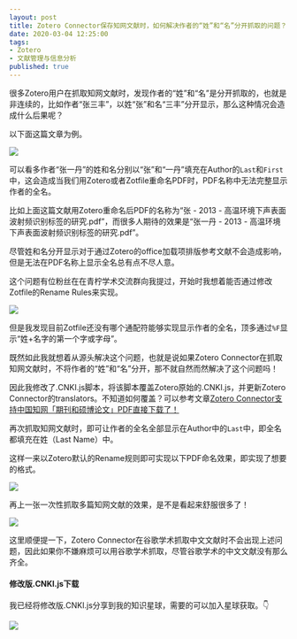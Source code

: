 ```yaml
---
layout: post
title: Zotero Connector保存知网文献时，如何解决作者的“姓”和“名”分开抓取的问题？
date: 2020-03-04 12:25:00
tags: 
- Zotero
- 文献管理与信息分析
published: true
---
```


很多Zotero用户在抓取知网文献时，发现作者的“姓”和“名”是分开抓取的，也就是非连续的，比如作者“张三丰”，以姓“张”和名“三丰”分开显示，那么这种情况会造成什么后果呢？

以下面这篇文章为例。

![](https://tva1.sinaimg.cn/large/00831rSTly1gchsec1fqkj31740q8jvk.jpg)

可以看多作者“张一丹”的姓和名分别以“张”和“一丹”填充在Author的`Last`和`First`中，这会造成当我们用Zotero或者Zotfile重命名PDF时，PDF名称中无法完整显示作者的全名。

比如上面这篇文献用Zotero重命名后PDF的名称为“张 - 2013 - 高温环境下声表面波射频识别标签的研究.pdf”，而很多人期待的效果是“张一丹 - 2013 - 高温环境下声表面波射频识别标签的研究.pdf”。

尽管姓和名分开显示对于通过Zotero的office加载项排版参考文献不会造成影响，但是无法在PDF名称上显示全名总有点不尽人意。

这个问题有位粉丝在在青柠学术交流群向我提过，开始时我想着能否通过修改Zotfile的Rename Rules来实现。

![](https://tva1.sinaimg.cn/large/00831rSTly1gchsn0g2faj30k60lv0uc.jpg)

但是我发现目前Zotfile还没有哪个通配符能够实现显示作者的全名，顶多通过`%F`显示“姓+名字的第一个字或字母”。

既然如此我就想着从源头解决这个问题，也就是说如果Zotero Connector在抓取知网文献时，不将作者的“姓”和“名”分开，那不就自然而然解决了这个问题吗！

因此我修改了.CNKI.js脚本，将该脚本覆盖Zotero原始的.CNKI.js，并更新Zotero Connector的translators。不知道如何覆盖？可以参考文章[Zotero Connector支持中国知网「期刊和硕博论文」PDF直接下载了！](https://mp.weixin.qq.com/s/JA0ZPKQC4n0rznzuuVbCig)

再次抓取知网文献时，即可让作者的全名全部显示在Author中的`Last`中，即全名都填充在姓（Last Name）中。

这样一来以Zotero默认的Rename规则即可实现以下PDF命名效果，即实现了想要的格式。

![](https://tva1.sinaimg.cn/large/00831rSTly1gcht77u19bj31740q878g.jpg)

再上一张一次性抓取多篇知网文献的效果，是不是看起来舒服很多了！

![](https://tva1.sinaimg.cn/large/00831rSTly1gcht9q8fm0j31740q810y.jpg)

这里顺便提一下，Zotero Connector在谷歌学术抓取中文文献时不会出现上述问题，因此如果你不嫌麻烦可以用谷歌学术抓取，尽管谷歌学术的中文文献没有那么齐全。

#### 修改版.CNKI.js下载

我已经将修改版.CNKI.js分享到我的知识星球，需要的可以加入星球获取。👇

![](https://tva1.sinaimg.cn/large/00831rSTly1gchtdlieauj30ku1eadjr.jpg)

